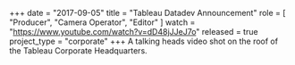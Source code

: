 +++
date = "2017-09-05"
title = "Tableau Datadev Announcement"
role = [ "Producer", "Camera Operator", "Editor" ]
watch = "https://www.youtube.com/watch?v=dD48jJJeJ7o"
released = true
project_type = "corporate"
+++
A talking heads video shot on the roof of the Tableau Corporate Headquarters.